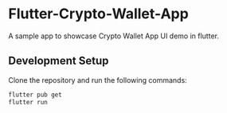 # Flutter-Crypto-Wallet-App

A sample app to showcase Crypto Wallet App UI demo in flutter.


## Development Setup

Clone the repository and run the following commands:

```sh
flutter pub get
flutter run
```

